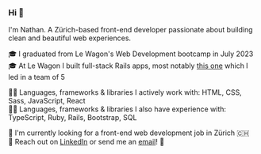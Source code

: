 ### Hi 👋

I'm Nathan. A Zürich-based front-end developer passionate about building clean and beautiful web experiences.

🎓 I graduated from Le Wagon's Web Development bootcamp in July 2023<br>
🎓 At Le Wagon I built full-stack Rails apps, most notably [this one](https://github.com/nathansoussana/local-sports-club) which I led in a team of 5<br>

👨‍💻 Languages, frameworks & libraries I actively work with: HTML, CSS, Sass, JavaScript, React<br>
👨‍💻 Languages, frameworks & libraries I also have experience with: TypeScript, Ruby, Rails, Bootstrap, SQL

🎯 I'm currently looking for a front-end web development job in Zürich 🇨🇭<br>
🔗 Reach out on [LinkedIn](https://www.linkedin.com/in/nathansoussana/) or send me an [email](mailto:nathan.soussana@gmail.com)! 📩
